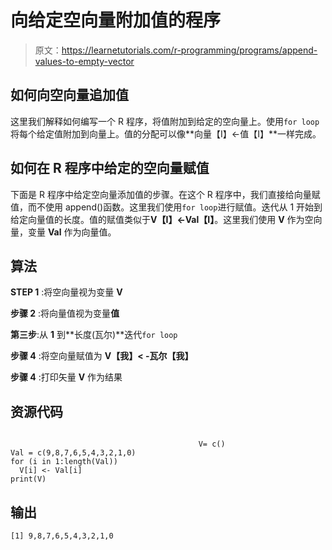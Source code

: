 # 向给定空向量附加值的程序

> 原文：<https://learnetutorials.com/r-programming/programs/append-values-to-empty-vector>

## 如何向空向量追加值

这里我们解释如何编写一个 R 程序，将值附加到给定的空向量上。使用`for loop`将每个给定值附加到向量上。值的分配可以像**向量【I】<-值【I】**一样完成。

## 如何在 R 程序中给定的空向量赋值

下面是 R 程序中给定空向量添加值的步骤。在这个 R 程序中，我们直接给向量赋值，而不使用 append()函数。这里我们使用`for loop`进行赋值。迭代从 1 开始到给定向量值的长度。值的赋值类似于**V【I】<-Val【I】**。这里我们使用 **V** 作为空向量，变量 **Val** 作为向量值。

## 算法

**STEP 1** :将空向量视为变量 **V**

**步骤 2** :将向量值视为变量**值**

**第三步**:从 **1** 到**长度(瓦尔)**迭代`for loop`

**步骤 4** :将空向量赋值为 **V【我】< -瓦尔【我】**

**步骤 4** :打印矢量 **V** 作为结果

## 资源代码

```

                                          V= c()
Val = c(9,8,7,6,5,4,3,2,1,0)
for (i in 1:length(Val))
  V[i] <- Val[i]
print(V) 

```

## 输出

```
[1] 9,8,7,6,5,4,3,2,1,0
```